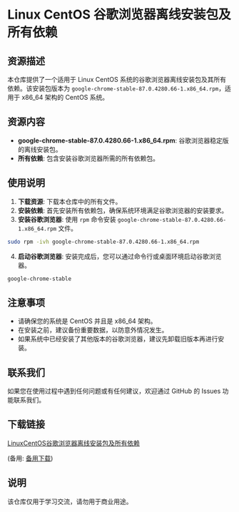 # Linux CentOS 谷歌浏览器离线安装包及所有依赖

## 资源描述

本仓库提供了一个适用于 Linux CentOS 系统的谷歌浏览器离线安装包及其所有依赖。该安装包版本为 `google-chrome-stable-87.0.4280.66-1.x86_64.rpm`，适用于 x86_64 架构的 CentOS 系统。

## 资源内容

- **google-chrome-stable-87.0.4280.66-1.x86_64.rpm**: 谷歌浏览器稳定版的离线安装包。
- **所有依赖**: 包含安装谷歌浏览器所需的所有依赖包。

## 使用说明

1. **下载资源**: 下载本仓库中的所有文件。
2. **安装依赖**: 首先安装所有依赖包，确保系统环境满足谷歌浏览器的安装要求。
3. **安装谷歌浏览器**: 使用 `rpm` 命令安装 `google-chrome-stable-87.0.4280.66-1.x86_64.rpm` 文件。

```bash
sudo rpm -ivh google-chrome-stable-87.0.4280.66-1.x86_64.rpm
```

4. **启动谷歌浏览器**: 安装完成后，您可以通过命令行或桌面环境启动谷歌浏览器。

```bash
google-chrome-stable
```

## 注意事项

- 请确保您的系统是 CentOS 并且是 x86_64 架构。
- 在安装之前，建议备份重要数据，以防意外情况发生。
- 如果系统中已经安装了其他版本的谷歌浏览器，建议先卸载旧版本再进行安装。

## 联系我们

如果您在使用过程中遇到任何问题或有任何建议，欢迎通过 GitHub 的 Issues 功能联系我们。

## 下载链接
[LinuxCentOS谷歌浏览器离线安装包及所有依赖](https://pan.quark.cn/s/cadac7272c79) 

(备用: [备用下载](https://pan.baidu.com/s/1cXm2G6ecwOoyUah_un8bMw?pwd=1234))

## 说明

该仓库仅用于学习交流，请勿用于商业用途。

